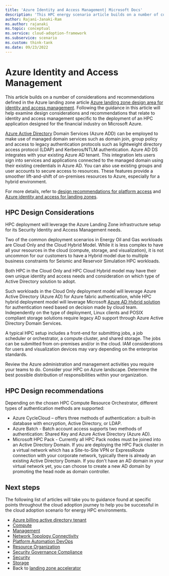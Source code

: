 ```yaml
---
title: 'Azure Identity and Access Management| Microsoft Docs'
description: 'This HPC energy scenario article builds on a number of considerations and recommendations defined in the Azure landing zone article Azure landing zone design area for identity and access management.'
author: Rajani-Janaki-Ram
ms.author: rajanaki
ms.topic: conceptual
ms.service: cloud-adoption-framework
ms.subservice: scenario
ms.custom: think-tank
ms.date: 09/23/2022
---
```


# Azure Identity and Access Management

This article builds on a number of considerations and recommendations defined in the Azure landing zone article [Azure landing zone design area for identity and access management](/azure/cloud-adoption-framework/ready/landing-zone/design-area/identity-access). Following the guidance in this article will help examine design considerations and recommendations that relate to identity and access management specific to the deployment of an HPC application designed for the financial industry on Microsoft Azure.

[Azure Active Directory](/azure/active-directory-domain-services/overview) Domain Services (Azure ADD) can be employed to make use of managed domain services such as domain join, group policy and access to legacy authentication protocols such as lightweight directory access protocol (LDAP) and Kerberos/NTLM authentication. Azure AD DS integrates with your existing Azure AD tenant. This integration lets users sign into services and applications connected to the managed domain using their existing credentials in Azure AD. You can also use existing groups and user accounts to secure access to resources. These features provide a smoother lift-and-shift of on-premises resources to Azure, especially for a hybrid environment.

For more details, refer to [design recommendations for platform access](/azure/cloud-adoption-framework/ready/landing-zone/design-area/identity-access-platform-access#design-recommendations-for-platform-access) and [Azure identity and access for landing zones](/azure/cloud-adoption-framework/ready/landing-zone/design-area/identity-access-landing-zones).

## HPC Design Considerations

HPC deployment will leverage the Azure Landing Zone infrastructure setup for its Security Identity and Access Management needs.

Two of the common deployment scenarios in Energy Oil and Gas workloads are Cloud Only and the Cloud Hybrid Model. While it is less complex to have all your resources in the cloud (compute, storage, and visualization), it is not uncommon for our customers to have a Hybrid model due to multiple business constraints for Seismic and Reservoir Simulation HPC workloads.

Both HPC in the Cloud Only and HPC Cloud Hybrid model may have their own unique identity and access needs and consideration on which type of Active Directory solution to adopt.

Such workloads in the Cloud Only deployment model will leverage Azure Active Directory (Azure AD) for Azure fabric authentication, while HPC hybrid deployment model will leverage Microsoft [Azure AD Hybrid solution](/azure/active-directory/hybrid/choose-ad-authn?toc=https%3A%2F%2Fdocs.microsoft.com%2Fen-us%2Fazure%2Farchitecture%2Ftoc.json&bc=https%3A%2F%2Fdocs.microsoft.com%2Fen-us%2Fazure%2Farchitecture%2Fbread%2Ftoc.json) for authentication need based on decision made by cloud team. Independently on the type of deployment, Linux clients and POSIX compliant storage solutions require legacy AD support through Azure Active Directory Domain Services.

A typical HPC setup includes a front-end for submitting jobs, a job scheduler or orchestrator, a compute cluster, and shared storage. The jobs can be submitted from on-premises and/or in the cloud.   IAM considerations for users and visualization devices may vary depending on the enterprise standards.

Review the Azure administration and management activities you require your teams to do. Consider your HPC on Azure landscape. Determine the best possible distribution of responsibilities within your organization.

## HPC Design recommendations

Depending on the chosen HPC Compute Resource Orchestrator, different types of authentication methods are supported:

 - Azure CycleCloud – offers three methods of authentication: a built-in database with encryption, Active Directory, or LDAP.
 - Azure Batch - Batch account access supports two methods of authentication: Shared Key and Azure Active Directory (Azure AD).
 - Microsoft HPC Pack - Currently all HPC Pack nodes must be joined into an Active Directory Domain. If you are deploying the HPC Pack cluster in a virtual network which has a Site-to-Site VPN or ExpressRoute connection with your corporate network, typically there is already an existing Active Directory Domain. If you don't have an AD domain in your virtual network yet, you can choose to create a new AD domain by promoting the head node as domain controller.

## Next steps
The following list of articles will take you to guidance found at specific points throughout the cloud adoption journey to help you be successful in the cloud adoption scenario for energy HPC environments.
- [Azure billing active directory tenant](./azure-billing-active-directory-tenant.md)
- [Compute](./compute.md)
- [Management](./management.md)
- [Network Topology Connectivity](./network-topology-connectivity.md)
- [Platform Automation DevOps](./platform-automation-devops.md)
- [Resource Organization](./resource-organization.md)
- [Security Governance Compliance](./security-governance-compliance.md)
- [Security](./security.md)
- [Storage](./storage.md)
- Back to [landing zone accelerator](../azure-hpc-landing-zone-accelerator.md)

